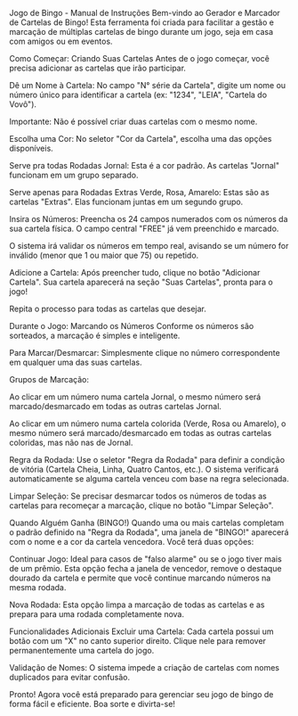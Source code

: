 Jogo de Bingo - Manual de Instruções
Bem-vindo ao Gerador e Marcador de Cartelas de Bingo! Esta ferramenta foi criada para facilitar a gestão e marcação de múltiplas cartelas de bingo durante um jogo, seja em casa com amigos ou em eventos.

Como Começar: Criando Suas Cartelas
Antes de o jogo começar, você precisa adicionar as cartelas que irão participar.

Dê um Nome à Cartela: No campo "N° série da Cartela", digite um nome ou número único para identificar a cartela (ex: "1234", "LEIA", "Cartela do Vovô").

Importante: Não é possível criar duas cartelas com o mesmo nome.

Escolha uma Cor: No seletor "Cor da Cartela", escolha uma das opções disponíveis.

Serve pra todas Rodadas
Jornal: Esta é a cor padrão. As cartelas "Jornal" funcionam em um grupo separado.

Serve apenas para Rodadas Extras
Verde, Rosa, Amarelo: Estas são as cartelas "Extras". Elas funcionam juntas em um segundo grupo.

Insira os Números: Preencha os 24 campos numerados com os números da sua cartela física. O campo central "FREE" já vem preenchido e marcado.

O sistema irá validar os números em tempo real, avisando se um número for inválido (menor que 1 ou maior que 75) ou repetido.

Adicione a Cartela: Após preencher tudo, clique no botão "Adicionar Cartela". Sua cartela aparecerá na seção "Suas Cartelas", pronta para o jogo!

Repita o processo para todas as cartelas que desejar.

Durante o Jogo: Marcando os Números
Conforme os números são sorteados, a marcação é simples e inteligente.

Para Marcar/Desmarcar: Simplesmente clique no número correspondente em qualquer uma das suas cartelas.

Grupos de Marcação:

Ao clicar em um número numa cartela Jornal, o mesmo número será marcado/desmarcado em todas as outras cartelas Jornal.

Ao clicar em um número numa cartela colorida (Verde, Rosa ou Amarelo), o mesmo número será marcado/desmarcado em todas as outras cartelas coloridas, mas não nas de Jornal.

Regra da Rodada: Use o seletor "Regra da Rodada" para definir a condição de vitória (Cartela Cheia, Linha, Quatro Cantos, etc.). O sistema verificará automaticamente se alguma cartela venceu com base na regra selecionada.

Limpar Seleção: Se precisar desmarcar todos os números de todas as cartelas para recomeçar a marcação, clique no botão "Limpar Seleção".

Quando Alguém Ganha (BINGO!)
Quando uma ou mais cartelas completam o padrão definido na "Regra da Rodada", uma janela de "BINGO!" aparecerá com o nome e a cor da cartela vencedora. Você terá duas opções:

Continuar Jogo: Ideal para casos de "falso alarme" ou se o jogo tiver mais de um prêmio. Esta opção fecha a janela de vencedor, remove o destaque dourado da cartela e permite que você continue marcando números na mesma rodada.

Nova Rodada: Esta opção limpa a marcação de todas as cartelas e as prepara para uma rodada completamente nova.

Funcionalidades Adicionais
Excluir uma Cartela: Cada cartela possui um botão com um "X" no canto superior direito. Clique nele para remover permanentemente uma cartela do jogo.

Validação de Nomes: O sistema impede a criação de cartelas com nomes duplicados para evitar confusão.

Pronto! Agora você está preparado para gerenciar seu jogo de bingo de forma fácil e eficiente. Boa sorte e divirta-se!
